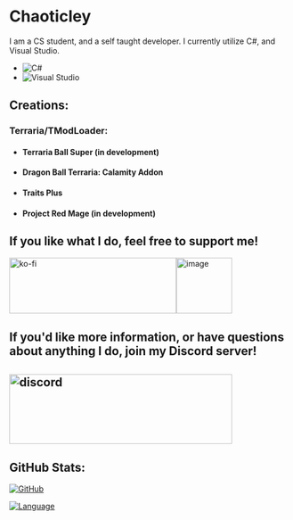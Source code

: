 # Chaoticley

I am a CS student, and a self taught developer.  I currently utilize C#, and Visual Studio.

- ![C#](https://img.shields.io/badge/C%23-873887?style=for-the-badge&logo=CSharp&logoColor=WHITE&logoWidth=20)
- ![Visual Studio](https://img.shields.io/badge/Visual_Studio-C994F7?style=for-the-badge&logo=visual-studio&logoColor=WHITE)

## Creations:

### Terraria/TModLoader:
- #### Terraria Ball Super (in development)
- #### Dragon Ball Terraria: Calamity Addon
- #### Traits Plus
- #### Project Red Mage (in development)

## If you like what I do, feel free to support me!

<div style="display: flex; align-items: center;">
    <a href="https://ko-fi.com/X8X2C6OO1">
        <img src="https://ko-fi.com/img/githubbutton_sm.svg?format=code" alt="ko-fi" style="width: 300px; height: 100px;" />
    </a>
    <a href="https://github.com/Chaoticley/Chaoticley/assets/116920211/29542f08-99cb-4d74-8e56-68836abc3b8a">
        <img src="https://github.com/Chaoticley/Chaoticley/assets/116920211/29542f08-99cb-4d74-8e56-68836abc3b8a" alt="image" style="width: 100px; height: 100px;" />
    </a>
</div>

## If you'd like more information, or have questions about anything I do, join my Discord server!

## [<img src="https://pbs.twimg.com/media/EjkzQwvWsAEUN3_?format=png&name=small" alt="discord" width="400" height="125"/>](https://discord.gg/terrariaballsuper)

## GitHub Stats:

[![GitHub](https://github-readme-stats-git-masterrstaa-rickstaa.vercel.app/api?username=chaoticley&theme=tokyonight&show_icons=true)](https://github.com/anuraghazra/github-readme-stats)

[![Language](https://github-readme-stats-git-masterrstaa-rickstaa.vercel.app/api/top-langs/?username=chaoticley&layout=compact&theme=tokyonight)](https://github.com/anuraghazra/github-readme-stats)

